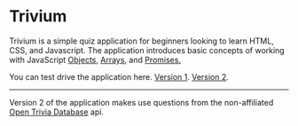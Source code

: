 # Trivium

<p>
    Trivium is a simple quiz application for beginners looking to learn
    HTML, CSS, and Javascript. The application introduces basic concepts
    of working with JavaScript
    <a
        rel="noopener"
        href="https://developer.mozilla.org/en-US/docs/Web/JavaScript/Guide/Working_with_objects"
        target="_blank"
        >Objects</a
    >,
    <a
        rel="noopener"
        href="https://developer.mozilla.org/en-US/docs/Web/JavaScript/Reference/Global_Objects/Array"
        target="_blank"
        >Arrays</a
    >, and
    <a
        rel="noopener"
        href="https://developer.mozilla.org/en-US/docs/Web/JavaScript/Reference/Global_Objects/Promise"
        target="_blank"
        >Promises.</a
    >
</p>
<p>
    You can test drive the application here.
    <a href="https://xnodeoncode.github.io/trivium/v1/index.html" target="_blank">Version 1</a>.
    <a href="https://xnodeoncode.github.io/trivium/v2/index.html" target="_blank">Version 2</a>.
</p>
<hr />
<p>
Version 2 of the application makes use questions from the non-affiliated <a href="https://opentdb.com/" target="_blank">Open Trivia Database</a> api.
</p>
